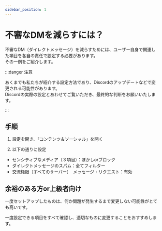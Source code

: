 ```yaml
---
sidebar_position: 1
---
```


# 不審なDMを減らすには？

不審なDM（ダイレクトメッセージ）を減らすためには、ユーザー自身で関連した項目を各自の責任で設定する必要があります。   
その一例をご紹介します。

:::danger 注意

あくまでも私たちが紹介する設定方法であり、Discordのアップデートなどで変更される可能性があります。   
Discordの実際の設定とあわせてご覧いただき、最終的な判断をお願いいたします。

:::

## 手順

1. 設定を開き、「コンテンツ＆ソーシャル」を開く

2. 以下の通りに設定

* センシティブなメディア（３項目）：ぼかしorブロック
* ダイレクトメッセージのスパム：全てフィルター
* 交流権限（すべてのサーバー）　メッセージ・リクエスト：有効

## 余裕のある方or上級者向け

一度セットアップしたものは、何か問題が発生するまで変更しない可能性がとても高いです。

一度設定できる項目をすべて確認し、適切なものに変更することをおすすめします。
